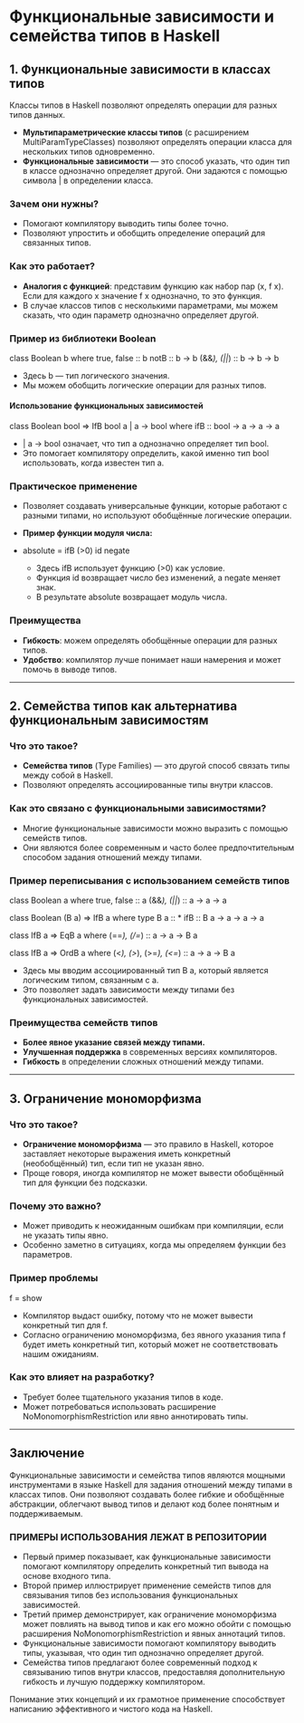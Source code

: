 # Функциональные зависимости и семейства типов в Haskell

## 1. Функциональные зависимости в классах типов

Классы типов в Haskell позволяют определять операции для разных типов данных.

- **Мультипараметрические классы типов** (с расширением MultiParamTypeClasses) позволяют определять операции класса для нескольких типов одновременно.
- **Функциональные зависимости** — это способ указать, что один тип в классе однозначно определяет другой. Они задаются с помощью символа | в определении класса.

### Зачем они нужны?

- Помогают компилятору выводить типы более точно.
- Позволяют упростить и обобщить определение операций для связанных типов.

### Как это работает?

- **Аналогия с функцией**: представим функцию как набор пар (x, f x). Если для каждого x значение f x однозначно, то это функция.
- В случае классов типов с несколькими параметрами, мы можем сказать, что один параметр однозначно определяет другой.

### Пример из библиотеки Boolean

class Boolean b where
    true, false :: b
    notB :: b -> b
    (&&*), (||*) :: b -> b -> b


- Здесь b — тип логического значения.
- Мы можем обобщить логические операции для разных типов.

#### Использование функциональных зависимостей

class Boolean bool => IfB bool a | a -> bool where
    ifB :: bool -> a -> a -> a


- | a -> bool означает, что тип a однозначно определяет тип bool.
- Это помогает компилятору определить, какой именно тип bool использовать, когда известен тип a.

### Практическое применение

- Позволяет создавать универсальные функции, которые работают с разными типами, но используют обобщённые логические операции.
- **Пример функции модуля числа:**
- 
  absolute = ifB (>0) id negate
  

  - Здесь ifB использует функцию (>0) как условие.
  - Функция id возвращает число без изменений, а negate меняет знак.
  - В результате absolute возвращает модуль числа.

### Преимущества

- **Гибкость**: можем определять обобщённые операции для разных типов.
- **Удобство**: компилятор лучше понимает наши намерения и может помочь в выводе типов.

---

## 2. Семейства типов как альтернатива функциональным зависимостям

### Что это такое?

- **Семейства типов** (Type Families) — это другой способ связать типы между собой в Haskell.
- Позволяют определять ассоциированные типы внутри классов.

### Как это связано с функциональными зависимостями?

- Многие функциональные зависимости можно выразить с помощью семейств типов.
- Они являются более современным и часто более предпочтительным способом задания отношений между типами.

### Пример переписывания с использованием семейств типов

class Boolean a where
    true, false :: a
    (&&*), (||*) :: a -> a -> a

class Boolean (B a) => IfB a where
    type B a :: *
    ifB :: B a -> a -> a -> a

class IfB a => EqB a where
    (==*), (/=*) :: a -> a -> B a

class IfB a => OrdB a where
    (<*), (>*), (>=*), (<=*) :: a -> a -> B a


- Здесь мы вводим ассоциированный тип B a, который является логическим типом, связанным с a.
- Это позволяет задать зависимости между типами без функциональных зависимостей.

### Преимущества семейств типов

- **Более явное указание связей между типами.**
- **Улучшенная поддержка** в современных версиях компиляторов.
- **Гибкость** в определении сложных отношений между типами.

---

## 3. Ограничение мономорфизма

### Что это такое?

- **Ограничение мономорфизма** — это правило в Haskell, которое заставляет некоторые выражения иметь конкретный (необобщённый) тип, если тип не указан явно.
- Проще говоря, иногда компилятор не может вывести обобщённый тип для функции без подсказки.

### Почему это важно?

- Может приводить к неожиданным ошибкам при компиляции, если не указать типы явно.
- Особенно заметно в ситуациях, когда мы определяем функции без параметров.

### Пример проблемы
f = show


- Компилятор выдаст ошибку, потому что не может вывести конкретный тип для f.
- Согласно ограничению мономорфизма, без
явного указания типа f будет иметь конкретный тип, который может не соответствовать нашим ожиданиям.

### Как это влияет на разработку?

- Требует более тщательного указания типов в коде.
- Может потребоваться использовать расширение NoMonomorphismRestriction или явно аннотировать типы.

---

## Заключение

Функциональные зависимости и семейства типов являются мощными инструментами в языке Haskell для задания отношений между типами в классах типов. Они позволяют создавать более гибкие и обобщённые абстракции, облегчают вывод типов и делают код более понятным и поддерживаемым.



### ПРИМЕРЫ ИСПОЛЬЗОВАНИЯ ЛЕЖАТ В РЕПОЗИТОРИИ
- Первый пример показывает, как функциональные зависимости помогают компилятору определить конкретный тип вывода на основе входного типа.
- Второй пример иллюстрирует применение семейств типов для связывания типов без использования функциональных зависимостей.
- Третий пример демонстрирует, как ограничение мономорфизма может повлиять на вывод типов и как его можно обойти с помощью расширения NoMonomorphismRestriction и явных аннотаций типов.
- Функциональные зависимости помогают компилятору выводить типы, указывая, что один тип однозначно определяет другой.
- Семейства типов предлагают более современный подход к связыванию типов внутри классов, предоставляя дополнительную гибкость и лучшую поддержку компилятором.

Понимание этих концепций и их грамотное применение способствует написанию эффективного и чистого кода на Haskell.

